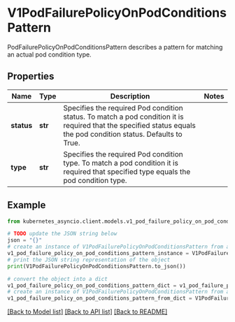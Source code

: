 # V1PodFailurePolicyOnPodConditionsPattern

PodFailurePolicyOnPodConditionsPattern describes a pattern for matching an actual pod condition type.

## Properties

Name | Type | Description | Notes
------------ | ------------- | ------------- | -------------
**status** | **str** | Specifies the required Pod condition status. To match a pod condition it is required that the specified status equals the pod condition status. Defaults to True. | 
**type** | **str** | Specifies the required Pod condition type. To match a pod condition it is required that specified type equals the pod condition type. | 

## Example

```python
from kubernetes_asyncio.client.models.v1_pod_failure_policy_on_pod_conditions_pattern import V1PodFailurePolicyOnPodConditionsPattern

# TODO update the JSON string below
json = "{}"
# create an instance of V1PodFailurePolicyOnPodConditionsPattern from a JSON string
v1_pod_failure_policy_on_pod_conditions_pattern_instance = V1PodFailurePolicyOnPodConditionsPattern.from_json(json)
# print the JSON string representation of the object
print(V1PodFailurePolicyOnPodConditionsPattern.to_json())

# convert the object into a dict
v1_pod_failure_policy_on_pod_conditions_pattern_dict = v1_pod_failure_policy_on_pod_conditions_pattern_instance.to_dict()
# create an instance of V1PodFailurePolicyOnPodConditionsPattern from a dict
v1_pod_failure_policy_on_pod_conditions_pattern_from_dict = V1PodFailurePolicyOnPodConditionsPattern.from_dict(v1_pod_failure_policy_on_pod_conditions_pattern_dict)
```
[[Back to Model list]](../README.md#documentation-for-models) [[Back to API list]](../README.md#documentation-for-api-endpoints) [[Back to README]](../README.md)


